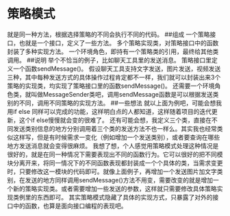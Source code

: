 # 策略模式
就是同一种方法，根据选择策略的不同会执行不同的代码。
##组成
一个策略接口，也就是一个接口，定义了一些方法。
多个策略实现类，对策略接口中的函数封装了多种实现方法。
一个环境角色，即持有一个策略类的引用，最终给其他类调用。
##说明
举个不恰当的例子，比如聊天工具里的发送消息。
策略接口里定义一个函数sendMessage()。
假设聊天工具支持文字发送，图片发送，视频发送三种，其中每种发送方式的具体操作过程肯定都不一样，我们就可以封装出来3个策略的实现类，均实现了策略接口里的函数sendMessage()。
还需要一个环境角色类，就叫做MessageSender类吧，调用sendMessage函数是可以根据发送类别的不同，调用不同策略的实现方法。
##一些想法
就以上面为例吧，可能会想我用if else 同样可以完成的功能，这样明白点的人都知道，这样随着项目的迭代更新，这个if else慢慢就会变的很难了。
还有可能会想，我定义三个类，直接在不同发送类别信息的地方分别调用着三个类的发送方法不也一样么。其实我也经常类似这样写，但是有时候需求一变化（例如增加一个发送类别），或者要查询在哪些地方发送消息就会变得很麻烦。
我想了想，个人感觉用策略模式处理这种情况是很好的，就是在同一种情况下需要表现出不同的函数行为。它可以很好的把不同模块分离开来，将同一情况下的不同函数表现都封装成一个个具体的类，当需求变更时，只要修改这一模块的代码即可。就像上面例子，再增加一个发送图片加文字类别，在发送的地方同样调用sendMessage()方法不用变，需要改变的就是增加一个新的策略实现类。或者需要增加一些发送的参数，这样就只需要修改具体策略实现类例里的东西即可。
其实策略模式隐藏了具体的实现方式，只暴露了对外的接口中的函数，也算是面向接口编程的表现吧。

